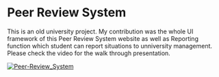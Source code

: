 # Peer Review System
This is an old university project. My contribution was the whole UI framework of this Peer Review System website as well as Reporting function which student can report situations to unniversity management. Please check the video for the walk through presentation.

[![Peer-Review_System](https://user-images.githubusercontent.com/84678151/201984130-cce2fdad-fba9-414d-9cec-e843a41c2a96.png)](https://www.youtube.com/watch?v=ZH4lVy8Qvpo)
